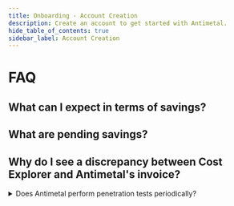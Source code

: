 ```yaml
---
title: Onboarding - Account Creation
description: Create an account to get started with Antimetal.
hide_table_of_contents: true
sidebar_label: Account Creation
---
```


# FAQ

## What can I expect in terms of savings?

## What are pending savings?

## Why do I see a discrepancy between Cost Explorer and Antimetal's invoice?

<details>

<summary>Does Antimetal perform penetration tests periodically?</summary>

Yes. Antimetal outsources penetration testing to a third party that regularly performs comprehensive testing. If you would like to see a certification of completion, please email [support@antimetal.com](mailto:support@antimetal.com).

</details>
